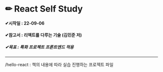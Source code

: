 # ✏ React Self Study

#### ✔시작일 : 22-09-06

#### ✔참고서 : 리액트를 다루는 기술 (김민준 저)

##### ✔목표 : 특화 프로젝트 프론트엔드 적용

---

/hello-react : 책의 내용에 따라 실습 진행하는 프로젝트 파일
